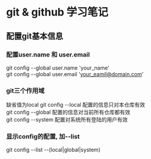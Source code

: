 # git & github 学习笔记

## 配置git基本信息

### 配置user.name 和 user.email   

git config --global user.name 'your_name'  
git config --global user.email   'your_eamil@domain.com'  

### git三个作用域
缺省值为local
git config --local  配置的信息只对本仓库有效  
git config --global 配置的信息对当前所有仓库都有效  
git config --system 配置对系统所有登陆的用户有效

### 显示config的配置, 加--list
git config --list --(local|global|system)

